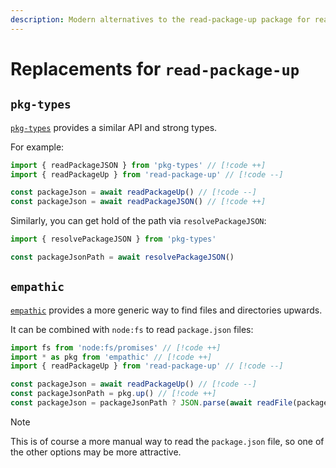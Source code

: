 ```yaml
---
description: Modern alternatives to the read-package-up package for reading package.json files up the directory tree
---
```


# Replacements for `read-package-up`

## `pkg-types`

[`pkg-types`](https://github.com/unjs/pkg-types) provides a similar API and strong types.

For example:

```ts
import { readPackageJSON } from 'pkg-types' // [!code ++]
import { readPackageUp } from 'read-package-up' // [!code --]

const packageJson = await readPackageUp() // [!code --]
const packageJson = await readPackageJSON() // [!code ++]
```

Similarly, you can get hold of the path via `resolvePackageJSON`:

```ts
import { resolvePackageJSON } from 'pkg-types'

const packageJsonPath = await resolvePackageJSON()
```

## `empathic`

[`empathic`](https://github.com/lukeed/empathic) provides a more generic way to find files and directories upwards.

It can be combined with `node:fs` to read `package.json` files:

```ts
import fs from 'node:fs/promises' // [!code ++]
import * as pkg from 'empathic' // [!code ++]
import { readPackageUp } from 'read-package-up' // [!code --]

const packageJson = await readPackageUp() // [!code --]
const packageJsonPath = pkg.up() // [!code ++]
const packageJson = packageJsonPath ? JSON.parse(await readFile(packageJsonPath, 'utf8')) : undefined // [!code ++]
```

> [!NOTE]
> This is of course a more manual way to read the `package.json` file, so one of the other options may be more attractive.
